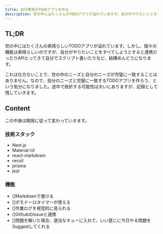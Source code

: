 ```yaml
---
title: 自分専用のTODOアプリを作る
description: 世の中にはたくさんのTODOアプリが溢れていますが、自分がやりたいことをすべてできるアプリはありませんでした。じゃあ作ってみよう、という話です。
---
```


## TL;DR

世の中にはたくさんの素晴らしいTODOアプリが溢れています。しかし、個々の機能は素晴らしいのですが、自分がやりたいことをすべてしようとすると連携だったりAPIとってきて自分でスクリプト書いたりなど、結構めんどうになります。

これは仕方ないことで、世の中のニーズと自分のニーズが完璧に一致することはありません。なので、自分のニーズと完璧に一致するTODOアプリを作ろう、という気分になりました。途中で挫折する可能性は大いにありますが、記録として残していきます。

## Content

この中身は開発に従って変わっていきます。

### 技術スタック

- Next.js
- Material-UI
- react-markdown
- recoil
- prisma
- jest

### 機能

- []Markdownで書ける
- []ポモドーロタイマーが使える
- []作業ログを視覚的に見られる
- []GithubのIssueと連携
- []問題を解いた場合、適当なキューに入れて、いい感じに今日やる問題をSuggestしてくれる